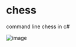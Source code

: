 # chess
command line chess in c#

![image](https://user-images.githubusercontent.com/47746832/184762265-96caf5d0-cc89-4176-b0fa-ab09fd513bf1.png)
